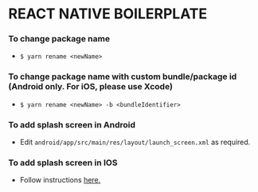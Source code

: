# REACT NATIVE BOILERPLATE

### To change package name

- `$ yarn rename <newName>`

### To change package name with custom bundle/package id (Android only. For iOS, please use Xcode)

- `$ yarn rename <newName> -b <bundleIdentifier>`

### To add splash screen in Android

- Edit `android/app/src/main/res/layout/launch_screen.xml` as required.

### To add splash screen in IOS

- Follow instructions [here.](https://github.com/crazycodeboy/react-native-splash-screen)
